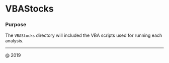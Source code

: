 # VBAStocks

### Purpose
The `VBAStocks` directory will included the VBA scripts used for running each analysis.

---
@ 2019